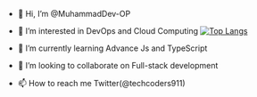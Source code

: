 - 👋 Hi, I’m @MuhammadDev-OP
- 👀 I’m interested in DevOps and Cloud Computing [![Top Langs](https://github-readme-stats-git-masterrstaa-rickstaa.vercel.app/api/top-langs/?username=MuhammadDev-OP)](https://github.com/MuhammadDev-OP/github-readme-stats)

- 🌱 I’m currently learning Advance Js and TypeScript
- 💞️ I’m looking to collaborate on Full-stack development
- 📫 How to reach me Twitter(@techcoders911)

